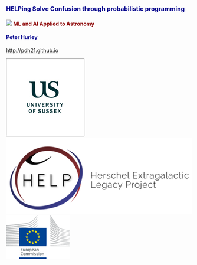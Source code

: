 ### <span style="color:DarkBlue "> HELPing Solve Confusion through probabilistic programming  </span>

#### ![](https://encrypted-tbn0.gstatic.com/images?q=tbn:ANd9GcQBsZEY2qSec5DZ1NgZ1zRTs3vZlI0J8ZDLVQ&usqp=CAU)<!-- .element height="15%" width="15%" --> <span style="color:DarkRed "> ML and AI Applied to Astronomy  </span>

#### <span style="color:DarkBlue ">Peter Hurley </span>
<http://pdh21.github.io>

 ![](https://github.com/H-E-L-P/H-E-L-P.github.io/blob/master/assets/images/sussex.jpg?raw=true)<!-- .element height="15%" width="15%" --> ![](assets/Help_Logo.png?raw=true)<!-- .element height="15%" width="15%" --> ![](assets/logo_en.gif)<!-- .element height="15%" width="15%" -->

